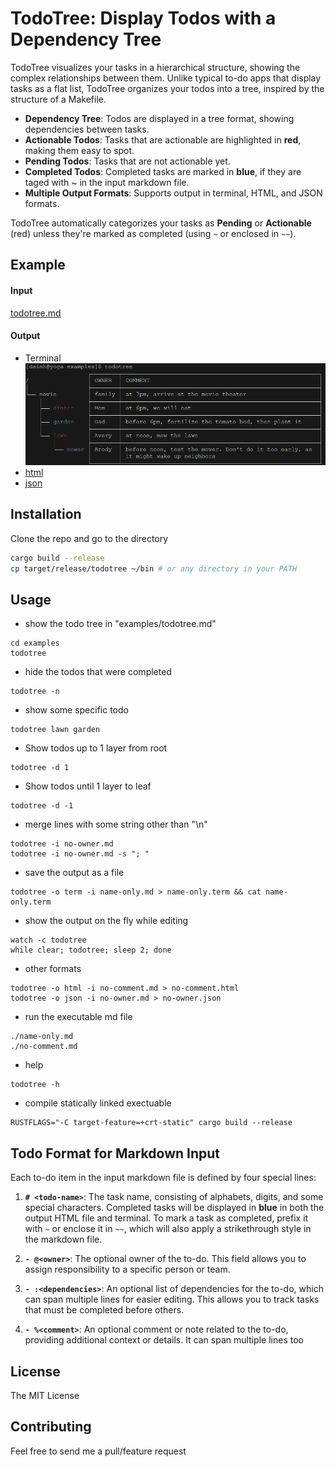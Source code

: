 # TodoTree: Display Todos with a Dependency Tree

TodoTree visualizes your tasks in a hierarchical structure, showing the complex relationships between them. Unlike typical to-do apps that display tasks as a flat list, TodoTree organizes your todos into a tree, inspired by the structure of a Makefile.

- **Dependency Tree**: Todos are displayed in a tree format, showing dependencies between tasks.
- **Actionable Todos**: Tasks that are actionable are highlighted in **red**, making them easy to spot.
- **Pending Todos**: Tasks that are not actionable yet.
- **Completed Todos**: Completed tasks are marked in **blue**, if they are taged with \~ in the input markdown file.
- **Multiple Output Formats**: Supports output in terminal, HTML, and JSON formats.

TodoTree automatically categorizes your tasks as **Pending** or **Actionable** (red) unless they're marked as completed (using `~` or enclosed in `~~`).

## Example 
#### Input 
[todotree.md](examples/todotree.md) 

#### Output
- Terminal
![terminal](examples/todotree.png "Title")
- [html](https://htmlpreview.github.io/?https://raw.githubusercontent.com/daimh/todotree/refs/heads/master/examples/output/todotree.html)
- [json](examples/output/todotree.json)


## Installation

Clone the repo and go to the directory
```sh
cargo build --release
cp target/release/todotree ~/bin # or any directory in your PATH
```

## Usage
- show the todo tree in "examples/todotree.md"
```
cd examples
todotree 
```

- hide the todos that were completed
```
todotree -n
```

- show some specific todo
```
todotree lawn garden
```

- Show todos up to 1 layer from root
```
todotree -d 1
```

- Show todos until 1 layer to leaf
```
todotree -d -1
```

- merge lines with some string other than "\n"
```
todotree -i no-owner.md
todotree -i no-owner.md -s "; "
```

- save the output as a file
```
todotree -o term -i name-only.md > name-only.term && cat name-only.term
```

- show the output on the fly while editing
```
watch -c todotree
while clear; todotree; sleep 2; done
```

- other formats
```
todotree -o html -i no-comment.md > no-comment.html
todotree -o json -i no-owner.md > no-owner.json
```

- run the executable md file
```
./name-only.md
./no-comment.md
```

- help
```
todotree -h
```

- compile statically linked exectuable
```
RUSTFLAGS="-C target-feature=+crt-static" cargo build --release
```

## Todo Format for Markdown Input

Each to-do item in the input markdown file is defined by four special lines:

1. **`# <todo-name>`**: The task name, consisting of alphabets, digits, and some special characters. Completed tasks will be displayed in **blue** in both the output HTML file and terminal. To mark a task as completed, prefix it with `~` or enclose it in `~~`, which will also apply a strikethrough style in the markdown file.
   
2. **`- @<owner>`**: The optional owner of the to-do. This field allows you to assign responsibility to a specific person or team.
   
3. **`- :<dependencies>`**: An optional list of dependencies for the to-do, which can span multiple lines for easier editing. This allows you to track tasks that must be completed before others.
   
4. **`- %<comment>`**: An optional comment or note related to the to-do, providing additional context or details. It can span multiple lines too


## License
The MIT License

## Contributing
Feel free to send me a pull/feature request
